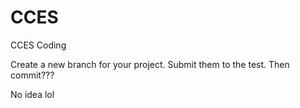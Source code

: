 # CCES
CCES Coding

Create a new branch for your project.
Submit them to the test.
Then commit???

No idea lol
